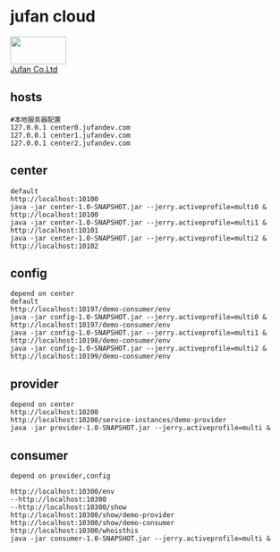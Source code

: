 jufan cloud
=
<a href="http://www.juxiangfen.com"><img width="100" height="50" src="http://www.juxiangfen.com/prd/images/logo.png"><br>
[Jufan Co.Ltd](http://www.juxiangfen.com/)

hosts
-
    #本地服务器配置
    127.0.0.1 center0.jufandev.com
    127.0.0.1 center1.jufandev.com
    127.0.0.1 center2.jufandev.com
    
center
-
    default
    http://localhost:10100
    java -jar center-1.0-SNAPSHOT.jar --jerry.activeprofile=multi0 &
    http://localhost:10100
    java -jar center-1.0-SNAPSHOT.jar --jerry.activeprofile=multi1 &
    http://localhost:10101
    java -jar center-1.0-SNAPSHOT.jar --jerry.activeprofile=multi2 &
    http://localhost:10102
    
config
-
    depend on center
    default
    http://localhost:10197/demo-consumer/env
    java -jar config-1.0-SNAPSHOT.jar --jerry.activeprofile=multi0 &
    http://localhost:10197/demo-consumer/env
    java -jar config-1.0-SNAPSHOT.jar --jerry.activeprofile=multi1 &
    http://localhost:10198/demo-consumer/env
    java -jar config-1.0-SNAPSHOT.jar --jerry.activeprofile=multi2 &
    http://localhost:10199/demo-consumer/env

provider
-
    depend on center
    http://localhost:10200
    http://localhost:10200/service-instances/demo-provider
    java -jar provider-1.0-SNAPSHOT.jar --jerry.activeprofile=multi &

consumer
-
    depend on provider,config
    
    http://localhost:10300/env
    --http://localhost:10300
    --http://localhost:10300/show
    http://localhost:10300/show/demo-provider
    http://localhost:10300/show/demo-consumer
    http://localhost:10300/whoisthis
    java -jar consumer-1.0-SNAPSHOT.jar --jerry.activeprofile=multi &